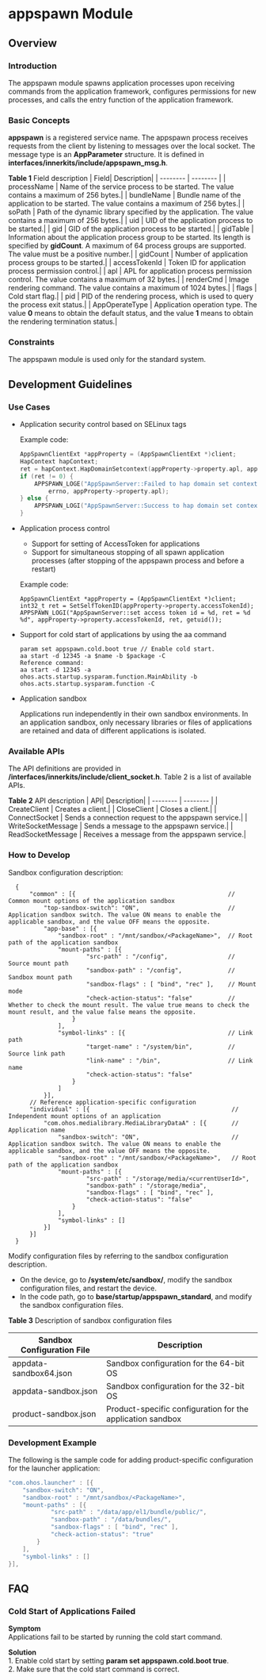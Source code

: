 # appspawn Module<a name="EN-US_TOPIC_0000001063680582"></a>

## Overview

### Introduction

  The appspawn module spawns application processes upon receiving commands from the application framework, configures permissions for new processes, and calls the entry function of the application framework.

### Basic Concepts

  **appspawn** is a registered service name. The appspawn process receives requests from the client by listening to messages over the local socket. The message type is an **AppParameter** structure. It is defined in **interfaces/innerkits/include/appspawn_msg.h**.

  **Table 1**  Field description
  | Field| Description|
  | -------- | -------- |
  | processName | Name of the service process to be started. The value contains a maximum of 256 bytes.|
  | bundleName | Bundle name of the application to be started. The value contains a maximum of 256 bytes.|
  | soPath | Path of the dynamic library specified by the application. The value contains a maximum of 256 bytes.|
  | uid | UID of the application process to be started.|
  | gid | GID of the application process to be started.|
  | gidTable | Information about the application process group to be started. Its length is specified by **gidCount**. A maximum of 64 process groups are supported. The value must be a positive number.|
  | gidCount | Number of application process groups to be started.|
  | accessTokenId | Token ID for application process permission control.|
  | apl | APL for application process permission control. The value contains a maximum of 32 bytes.|
  | renderCmd | Image rendering command. The value contains a maximum of 1024 bytes.|
  | flags | Cold start flag.|
  | pid | PID of the rendering process, which is used to query the process exit status.|
  | AppOperateType | Application operation type. The value **0** means to obtain the default status, and the value **1** means to obtain the rendering termination status.|

### Constraints
The appspawn module is used only for the standard system.

## Development Guidelines

### Use Cases

- Application security control based on SELinux tags

  Example code:
    ```c++
    AppSpawnClientExt *appProperty = (AppSpawnClientExt *)client;
    HapContext hapContext;
    ret = hapContext.HapDomainSetcontext(appProperty->property.apl, appProperty->property.processName);
    if (ret != 0) {
        APPSPAWN_LOGE("AppSpawnServer::Failed to hap domain set context, errno = %d %s",
            errno, appProperty->property.apl);
    } else {
        APPSPAWN_LOGI("AppSpawnServer::Success to hap domain set context, ret = %d", ret);
    }
    ```
- Application process control

  - Support for setting of AccessToken for applications
  - Support for simultaneous stopping of all spawn application processes (after stopping of the appspawn process and before a restart)

  Example code:
    ```
    AppSpawnClientExt *appProperty = (AppSpawnClientExt *)client;
    int32_t ret = SetSelfTokenID(appProperty->property.accessTokenId);
    APPSPAWN_LOGI("AppSpawnServer::set access token id = %d, ret = %d %d", appProperty->property.accessTokenId, ret, getuid());
    ```

- Support for cold start of applications by using the aa command
   
    ```
    param set appspawn.cold.boot true // Enable cold start.
    aa start -d 12345 -a $name -b $package -C
    Reference command:
    aa start -d 12345 -a ohos.acts.startup.sysparam.function.MainAbility -b ohos.acts.startup.sysparam.function -C
    ```

- Application sandbox

  Applications run independently in their own sandbox environments. In an application sandbox, only necessary libraries or files of applications are retained and data of different applications is isolated.

### Available APIs

  The API definitions are provided in **/interfaces/innerkits/include/client_socket.h**. Table 2 is a list of available APIs.

  **Table 2**  API description
  | API| Description|
  | -------- | -------- |
  | CreateClient | Creates a client.|
  | CloseClient | Closes a client.|
  | ConnectSocket | Sends a connection request to the appspawn service.|
  | WriteSocketMessage | Sends a message to the appspawn service.|
  | ReadSocketMessage | Receives a message from the appspawn service.|

### How to Develop

  Sandbox configuration description:

  ```
    {
        "common" : [{                                           // Common mount options of the application sandbox
            "top-sandbox-switch": "ON",                         // Application sandbox switch. The value ON means to enable the applicable sandbox, and the value OFF means the opposite.
            "app-base" : [{
                "sandbox-root" : "/mnt/sandbox/<PackageName>",  // Root path of the application sandbox
                "mount-paths" : [{
                        "src-path" : "/config",                 // Source mount path
                        "sandbox-path" : "/config",             // Sandbox mount path
                        "sandbox-flags" : [ "bind", "rec" ],    // Mount mode
                        "check-action-status": "false"          // Whether to check the mount result. The value true means to check the mount result, and the value false means the opposite.
                    }
                ],
                "symbol-links" : [{                             // Link path
                        "target-name" : "/system/bin",          // Source link path
                        "link-name" : "/bin",                   // Link name
                        "check-action-status": "false"
                    }
                ]
            }],
        // Reference application-specific configuration
        "individual" : [{                                        // Independent mount options of an application
            "com.ohos.medialibrary.MediaLibraryDataA" : [{       // Application name
                "sandbox-switch": "ON",                          // Application sandbox switch. The value ON means to enable the applicable sandbox, and the value OFF means the opposite.
                "sandbox-root" : "/mnt/sandbox/<PackageName>",   // Root path of the application sandbox
                "mount-paths" : [{
                        "src-path" : "/storage/media/<currentUserId>",
                        "sandbox-path" : "/storage/media",
                        "sandbox-flags" : [ "bind", "rec" ],
                        "check-action-status": "false"
                    }
                ],
                "symbol-links" : []
            }]
        }]
    }
  ```

   Modify configuration files by referring to the sandbox configuration description.

   - On the device, go to **/system/etc/sandbox/**, modify the sandbox configuration files, and restart the device.
   - In the code path, go to **base/startup/appspawn_standard**, and modify the sandbox configuration files.

  **Table 3**  Description of sandbox configuration files

  | Sandbox Configuration File| Description|
  | -------- | -------- |
  | appdata-sandbox64.json | Sandbox configuration for the 64-bit OS|
  | appdata-sandbox.json | Sandbox configuration for the 32-bit OS|
  | product-sandbox.json  | Product-specific configuration for the application sandbox|

### Development Example
The following is the sample code for adding product-specific configuration for the launcher application:
  ```c++
  "com.ohos.launcher" : [{
      "sandbox-switch": "ON",
      "sandbox-root" : "/mnt/sandbox/<PackageName>",
      "mount-paths" : [{
              "src-path" : "/data/app/el1/bundle/public/",
              "sandbox-path" : "/data/bundles/",
              "sandbox-flags" : [ "bind", "rec" ],
              "check-action-status": "true"
          }
      ],
      "symbol-links" : []
  }],
  ```

## FAQ

### Cold Start of Applications Failed

   **Symptom**
   <br>Applications fail to be started by running the cold start command.

   **Solution**
    <br>1. Enable cold start by setting **param set appspawn.cold.boot true**.
    <br>2. Make sure that the cold start command is correct.
